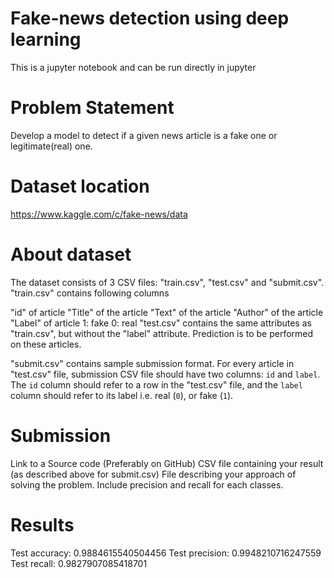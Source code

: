 # Fake-news detection using deep learning

This is a jupyter notebook and can be run directly in jupyter

# Problem Statement

​Develop a model to detect if a given news article is a fake one or legitimate(real) one. 

 

# Dataset location

https://www.kaggle.com/c/fake-news/data

 

# About dataset

The dataset consists of 3 CSV files: "train.csv", "test.csv" and "submit.csv".
"train.csv" contains following columns

"id" of article
"Title" of the article
"Text" of the article
"Author" of the article
"Label" of article
1: fake
0: real
"test.csv" contains the same attributes as "train.csv", but without the "label" attribute. Prediction is to be performed on these articles.

"submit.csv" contains sample submission format. For every article in "test.csv" file, submission CSV file should have two columns: `id` and `label`. The `id` column should refer to a row in the "test.csv" file, and the `label` column should refer to its label i.e. real (`0`), or fake (`1`).


# Submission

Link to a Source code (Preferably on GitHub)
CSV file containing your result (as described above for submit.csv)
File describing your approach of solving the problem. Include precision and recall for each classes.

# Results
Test accuracy: 0.9884615540504456
Test precision: 0.9948210716247559
Test recall: 0.9827907085418701
